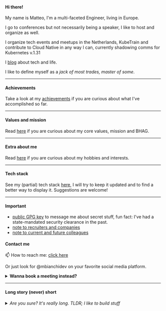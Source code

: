 #### Hi there!

My name is Matteo, I'm a multi-faceted Engineer, living in Europe. 

I go to conferences  but not necessarily being a speaker, I like to host and organize as well.

I organize tech events and meetups in the Netherlands, KubeTrain and contribute to Cloud Native in any way I can, currently shadowing comms for Kubernetes v.1.31

I [blog](content-creation/blog/blog.md) about tech and life.

I like to define myself as a _jack of most trades, master of some_.

---

#### Achievements

Take a look at my [achievements](achievements.md) if you are curious about what I've accomplished so far.

---

#### Values and mission

Read [here](values-and-mission.md) if you are curious about my core values, mission and BHAG.

---

#### Extra about me

Read [here](extra.md) if you are curious about my hobbies and interests.

---

#### Tech stack

See my (partial) tech stack [here](tech-stack.md), I will try to keep it updated and to find a better way to display it. Suggestions are welcome!

---

#### Important 

- [public GPG key](keys/gpgkey.pub) to message me about secret stuff, fun fact: I've had a state-mandated security clearance in the past.
- [note to recruiters and companies](note-to-recruiters.md)
- [note to current and future colleagues](note-to-colleagues.md)

#### Contact me

📫 How to reach me: [click here](https://mb-consulting.dev/all-links)

Or just look for @mbianchidev on your favorite social media platform.

<details>
  <summary><b>Wanna book a meeting instead?</b></summary>
  Here's a secret <a href="https://mb-consulting.dev/secret">link</a>! 🤫
</details>

---

#### Long story (never) short

<details>
  <summary><i>Are you sure? It's really long. TLDR; I like to build stuff</i></summary>

  I have always been passionate about computers and technology, but I started to code when I was 15, after switching highschool from a scientific and mostly theoretical one to what in Italy is called "technical" high school, where I learned the basics of programming and computer science 👨‍💻.
  
  I was never a good student, I was always bored by school 🥱 and I never liked to study, but I was always curious and I loved to learn new things, especially if they were related to computers.
  My professors at that time used to tell me that I would never work in IT because I was not good enough, but I never gave up and I kept learning on my own 🤓.
  
  Most people in my life were also not happy about my choice, they wanted me to go to university and get a degree to go for a "real job" 🤨 instead of "playing with computers", but I was not interested in that, I wanted to work and learn by doing, not by studying.
  
  I started my professional journey in 2015 as a web developer, I started to write production grade PHP code even before I got my driving license. 🚗 
  As employee I started as fullstack, in a small company building embedded software in C and some intarnal tools in C#, then I joined a promising local startup, always as fullstack but back to PHP with a Laravel flavor.
  
  Graduating from my high school I then moved to a bigger city (Milan), switched language to specialize in Java and built my back(end) as a Software Engineer, I climbed the ladder, worked on large scale products (8+ million users) and finally became a Senior Software Engineer. 👷
  
  Since I am a fundamentally lazy person, I learnt to love automation, starting with bash scripts and moving on to DevOps tools and practices.
  I joined the Dark Side of DevOps and Site Reliability taking the best from my SWE background (I've never stopped to use the --force). 🌌
  
  At some point, after leading DevOps initatives and bringing multiple teams from 0 to GitOps, I felt that I reached a ceiling in my career both in the company I worked at that time and in the italian IT landscape (not so rich, if you ask me). 
  That is the reason why I decided to start my journey in 2021 as a freelance professional and digital nomad. ✈️🏝️
  I wanted to scale my impact on the IT industry and to help more people and companies to achieve their goals. ⛰️
  
  I coached and mentored my padawans (ehm I mean, my students) about DevOps principles and practices. I also helped companies to improve their DevEx and DevOps approach. 📚
  
  In the meantime I learnt a bit more about frontend, especially React. I always despised Javascript but after learning about Typescript I started to like it a bit more. Still not my jam but I can live with it. Nodejs is more fun than I expected, I'll give you that. 🙆‍♂️
  
  Back to the story, in all this time I've been in the IT industry, I've learned a lot from hands on experience and had the opportunity to interact with truly amazing people. 🤝
  
  After digital nomading across Europe, in 2023 I took the next step and I've become the CTO of a startup for one year, where I enjoyed the challenge of building a new company culture, a service and a product from scratch and of course taking care of my team. 🤟
  
  In the end we could not find the Product-Market Fit and had to step back, but quoting Yoda: "The greatest teacher, failure is."
  
  I keep advocating for Cloud Native technologies, I am a Kubernetes lover and part of the CNCF community. ☸️💙
  I strongly believe in the power of Platform Engineering and I look forward to impact the IT industry with my work. 🏋️
  
  What will I do in 2024 and beyond? Who knows! 🤩
  
  To be continued... 
</details>
